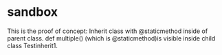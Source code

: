 # sandbox
This is the proof of concept:
Inherit class with @staticmethod inside of parent class. 
def multiple() (which is @staticmethod)is visible inside child class Testinherit1.
  